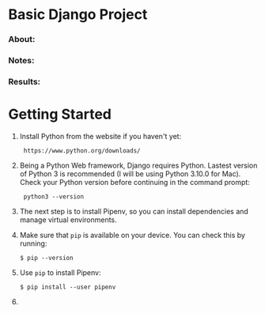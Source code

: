 # Basic Django Project

### About:

### Notes:

### Results:
 
# Getting Started

1. Install Python from the website if you haven't yet:

        https://www.python.org/downloads/

2. Being a Python Web framework, Django requires Python. Lastest version of Python 3 is recommended (I will be using Python 3.10.0 for Mac). Check your Python version before continuing in the command prompt:

        python3 --version
        
3. The next step is to install Pipenv, so you can install dependencies and manage virtual environments.
 
4. Make sure that `pip` is available on your device. You can check this by running:

       $ pip --version
       
5. Use `pip` to install Pipenv:

       $ pip install --user pipenv
       
6. 
